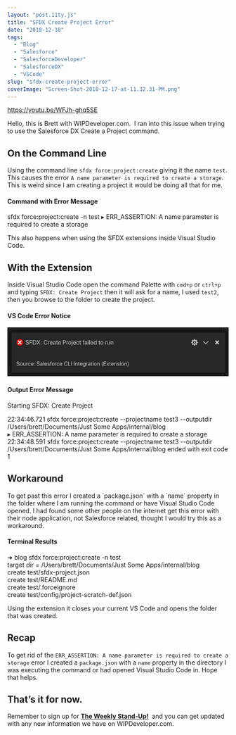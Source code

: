 ```yaml
---
layout: "post.11ty.js"
title: "SFDX Create Project Error"
date: "2018-12-18"
tags: 
  - "Blog"
  - "Salesforce"
  - "SalesforceDeveloper"
  - "SalesforceDX"
  - "VSCode"
slug: "sfdx-create-project-error"
coverImage: "Screen-Shot-2018-12-17-at-11.32.31-PM.png"
---
```


https://youtu.be/WFJh-ghq5SE

Hello, this is Brett with WIPDeveloper.com.  I ran into this issue when trying to use the Salesforce DX Create a Project command. 

## **O**n the Command Line

Using the command line `sfdx force:project:create` giving it the name `test`. This causes the error `A name parameter is required to create a storage`.  This is weird since I am creating a project it would be doing all that for me.

#### Command with Error Message

sfdx force:project:create -n test ▸    ERR\_ASSERTION: A name parameter is required to create a storage

This also happens when using the SFDX extensions inside Visual Studio Code.

## With the Extension

Inside Visual Studio Code open the command Palette with `cmd+p` or `ctrl+p` and typing `SFDX: Create Project` then it will ask for a name, I used `test2`, then you browse to the folder to create the project.

#### VS Code Error Notice

![](images/Screen-Shot-2018-12-17-at-10.35.04-PM.png)

#### Output Error Message

Starting SFDX: Create Project  
  
22:34:46.721 sfdx force:project:create --projectname test3 --outputdir /Users/brett/Documents/Just Some Apps/internal/blog  
 ▸    ERR\_ASSERTION: A name parameter is required to create a storage  
22:34:48.591 sfdx force:project:create --projectname test3 --outputdir /Users/brett/Documents/Just Some Apps/internal/blog ended with exit code 1

## Workaround

To get past this error I created a \`package.json\` with a \`name\` property in the folder where I am running the command or have Visual Studio Code opened. I had found some other people on the internet get this error with their node application, not Salesforce related, thought I would try this as a workaround.

#### Terminal Results

➜  blog sfdx force:project:create -n test  
target dir = /Users/brett/Documents/Just Some Apps/internal/blog  
   create test/sfdx-project.json  
   create test/README.md  
   create test/.forceignore  
   create test/config/project-scratch-def.json

Using the extension it closes your current VS Code and opens the folder that was created.  

##  **Recap**

To get rid of the `ERR_ASSERTION: A name parameter is required to create a storage` error I created a `package.json` with a `name` property in the directory I was executing the command or had opened Visual Studio Code in. Hope that helps.

## That’s it for now.

Remember to sign up for [**The Weekly Stand-Up!**](https://wipdeveloper.wpcomstaging.com/newsletter/)  and you can get updated with any new information we have on WIPDeveloper.com.
